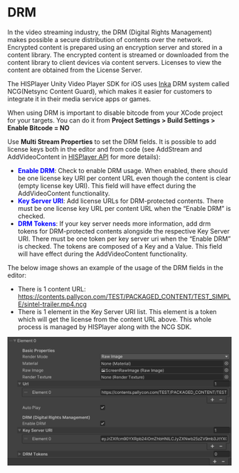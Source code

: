 # DRM

In the video streaming industry, the DRM (Digital Rights Management) makes possible a secure distribution of contents over the network.
Encrypted content is prepared using an encryption server and stored in a content library. The encrypted content is streamed or downloaded from the content library to client devices via content servers. Licenses to view the content are obtained from the License Server.

The HISPlayer Unity Video Player SDK for iOS uses [Inka](https://pallycon.com/docs/en/) DRM system called NCG(Netsync Content Guard), which makes it easier for customers to integrate it in their media service apps or games.

When using DRM is important to disable bitcode from your XCode project for your targets. You can do it from **Project Settings > Build Settings > Enable Bitcode = NO**

Use **Multi Stream Properties** to set the DRM fields. It is possible to add license keys both in the editor and from code (see AddStream and AddVideoContent in [HISPlayer API](/hisplayer-api.md) for more details):

* <span style="color:blue">**Enable DRM**</span>: Check to enable DRM usage. When enabled, there should be one license key URI per content URL even though the content is clear (empty license key URI). This field will have effect during the AddVideoContent functionality.
* <span style="color:blue">**Key Server URI**</span>: Add license URLs for DRM-protected contents. There must be one license key URL per content URL when the “Enable DRM” is checked.
* <span style="color:blue">**DRM Tokens**</span>: If your key server needs more information, add drm tokens for DRM-protected contents alongside the respective Key Server URI. There must be one token per key server uri when the “Enable DRM” is checked. The tokens are composed of a Key and a Value. This field will have effect during the AddVideoContent functionality.

The below image shows an example of the usage of the DRM fields in the editor:
* There is 1 content URL: https://contents.pallycon.com/TEST/PACKAGED_CONTENT/TEST_SIMPLE/sintel-trailer.mp4.ncg
* There is 1 element in the Key Server URI list. This element is a token which will get the license from the content URL above. This whole process is managed by HISPlayer along with the NCG SDK.

<p align="center">
<img src="./assets/drm-multi.png">
</p>


